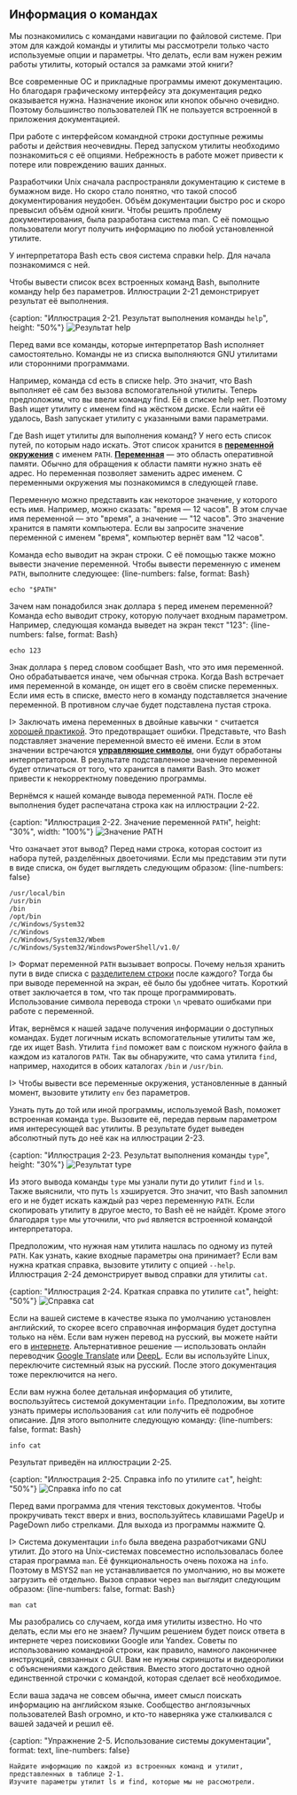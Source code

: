 ## Информация о командах

Мы познакомились с командами навигации по файловой системе. При этом для каждой команды и утилиты мы рассмотрели только часто используемые опции и параметры. Что делать, если вам нужен режим работы утилиты, который остался за рамками этой книги? 

Все современные ОС и прикладные программы имеют документацию. Но благодаря графическому интерфейсу эта документация редко оказывается нужна. Назначение иконок или кнопок обычно очевидно. Поэтому большинство пользователей ПК не пользуется встроенной в приложения документацией.

При работе с интерфейсом командной строки доступные режимы работы и действия неочевидны. Перед запуском утилиты необходимо познакомиться с её опциями. Небрежность в работе может привести к потере или повреждению ваших данных.

Разработчики Unix сначала распространяли документацию к системе в бумажном виде. Но скоро стало понятно, что такой способ документирования неудобен. Объём документации быстро рос и скоро превысил объём одной книги. Чтобы решить проблему документирования, была разработана система man. С её помощью пользователи могут получить информацию по любой установленной утилите.

У интерпретатора Bash есть своя система справки help. Для начала познакомимся с ней.

Чтобы вывести список всех встроенных команд Bash, выполните команду help без параметров. Иллюстрации 2-21 демонстрирует результат её выполнения.

{caption: "Иллюстрация 2-21. Результат выполнения команды `help`", height: "50%"}
![Результат help](images/BashShell/bash-help.png)

Перед вами все команды, которые интерпретатор Bash исполняет самостоятельно. Команды не из списка выполняются GNU утилитами или сторонними программами.

Например, команда cd есть в списке help. Это значит, что Bash выполняет её сам без вызова вспомогательной утилиты. Теперь предположим, что вы ввели команду find. Её в списке help нет. Поэтому Bash ищет утилиту с именем find на жёстком диске. Если найти её удалось, Bash запускает утилиту с указанными вами параметрами.

Где Bash ищет утилиты для выполнения команд? У него есть список путей, по которым надо искать. Этот список хранится в [**переменной окружения**](https://ru.wikipedia.org/wiki/Переменная_среды) с именем `PATH`. [**Переменная**](https://ru.wikipedia.org/wiki/Переменная_(программирование)) — это область оперативной памяти. Обычно для обращения к области памяти нужно знать её адрес. Но переменная позволяет заменить адрес именем. С переменными окружения мы познакомимся в следующей главе.

Переменную можно представить как некоторое значение, у которого есть имя. Например, можно сказать: "время — 12 часов". В этом случае имя переменной — это "время", а значение — "12 часов". Это значение хранится в памяти компьютера. Если вы запросите значение переменной с именем "время", компьютер вернёт вам "12 часов".

Команда echo выводит на экран строки. С её помощью также можно вывести значение переменной. Чтобы вывести переменную с именем `PATH`, выполните следующее:
{line-numbers: false, format: Bash}
```
echo "$PATH"
```

Зачем нам понадобился знак доллара `$` перед именем переменной? Команда echo выводит строку, которую получает входным параметром. Например, следующая команда выведет на экран текст "123":
{line-numbers: false, format: Bash}
```
echo 123
```

Знак доллара `$` перед словом сообщает Bash, что это имя переменной. Оно обрабатывается иначе, чем обычная строка. Когда Bash встречает имя переменной в команде, он ищет его в своём списке переменных. Если имя есть в списке, вместо него в команду подставляется значение переменной. В противном случае будет подставлена пустая строка.

I> Заключать имена переменных в двойные кавычки `"` считается [хорошей практикой](https://www.tldp.org/LDP/abs/html/quotingvar.html). Это предотвращает ошибки. Представьте, что Bash подставляет значение переменной вместо её имени. Если в этом значении встречаются [**управляющие символы**](https://ru.wikipedia.org/wiki/Управляющие_символы), они будут обработаны интерпретатором. В результате подставленное значение переменной будет отличаться от того, что хранится в памяти Bash. Это может привести к некорректному поведению программы.

Вернёмся к нашей команде вывода переменной `PATH`. После её выполнения будет распечатана строка как на иллюстрации 2-22.

{caption: "Иллюстрация 2-22. Значение переменной `PATH`", height: "30%", width: "100%"}
![Значение PATH](images/BashShell/echo-path.png)

Что означает этот вывод? Перед нами строка, которая состоит из набора путей, разделённых двоеточиями. Если мы представим эти пути в виде списка, он будет выглядеть следующим образом:
{line-numbers: false}
```
/usr/local/bin
/usr/bin
/bin
/opt/bin
/c/Windows/System32
/c/Windows
/c/Windows/System32/Wbem
/c/Windows/System32/WindowsPowerShell/v1.0/
```

I> Формат переменной `PATH` вызывает вопросы. Почему нельзя хранить пути в виде списка с [разделителем строки](https://ru.wikipedia.org/wiki/Перевод_строки) после каждого? Тогда бы при выводе переменной на экран, её было бы удобнее читать. Короткий ответ заключается в том, что так проще программировать. Использование символа перевода строки `\n` чревато ошибками при работе с переменной.

Итак, вернёмся к нашей задаче получения информации о доступных командах. Будет логичным искать вспомогательные утилиты там же, где их ищет Bash. Утилита `find` поможет вам с поиском нужного файла в каждом из каталогов `PATH`. Так вы обнаружите, что сама утилита `find`, например, находится в обоих каталогах `/bin` и `/usr/bin`.

I> Чтобы вывести все переменные окружения, установленные в данный момент, вызовите утилиту `env` без параметров.

Узнать путь до той или иной программы, используемой Bash, поможет встроенная команда `type`. Вызовите её, передав первым параметром имя интересующей вас утилиты. В результате будет выведен абсолютный путь до неё как на иллюстрации 2-23.

{caption: "Иллюстрация 2-23. Результат выполнения команды `type`", height: "30%"}
![Результат `type`](images/BashShell/type-command.png)

Из этого вывода команды `type` мы узнали пути до утилит `find` и `ls`. Также выяснили, что путь `ls` хэшируется. Это значит, что Bash запомнил его и не будет искать каждый раз через переменную `PATH`. Если скопировать утилиту в другое место, то Bash её не найдёт. Кроме этого благодаря `type` мы уточнили, что `pwd` является встроенной командой интерпретатора.

Предположим, что нужная нам утилита нашлась по одному из путей `PATH`. Как узнать, какие входные параметры она принимает? Если вам нужна краткая справка, вызовите утилиту с опцией `--help`. Иллюстрация 2-24 демонстрирует вывод справки для утилиты `cat`.

{caption: "Иллюстрация 2-24. Краткая справка по утилите `cat`", height: "50%"}
![Справка `cat`](images/BashShell/cat-help.png)

Если на вашей системе в качестве языка по умолчанию установлен английский, то скорее всего справочная информация будет доступна только на нём. Если вам нужен перевод на русский, вы можете найти его в [интернете](https://www.opennet.ru/man.shtml?topic=cat&russian=0&category=&submit=%F0%CF%CB%C1%DA%C1%D4%D8+man). Альтернативное решение — использовать онлайн переводчик [Google Translate](https://translate.google.com) или [DeepL](https://www.deepl.com/translator). Если вы используйте Linux, переключите системный язык на русский. После этого документация тоже переключится на него.

Если вам нужна более детальная информация об утилите, воспользуйтесь системой документации `info`. Предположим, вы хотите узнать примеры использования `cat` или получить её подробное описание. Для этого выполните следующую команду:
{line-numbers: false, format: Bash}
```
info cat
```

Результат приведён на иллюстрации 2-25.

{caption: "Иллюстрация 2-25. Справка info по утилите `cat`", height: "50%"}
![Справка info по `cat`](images/BashShell/cat-info.png)

Перед вами программа для чтения текстовых документов. Чтобы прокручивать текст вверх и вниз, воспользуйтесь клавишами PageUp и PageDown либо стрелками. Для выхода из программы нажмите Q.

I> Система документации `info` была введена разработчиками GNU утилит. До этого на Unix-системах повсеместно использовалась более старая программа `man`. Её функциональность очень похожа на `info`. Поэтому в MSYS2 `man` не устанавливается по умолчанию, но вы можете загрузить её отдельно. Вызов справки через `man` выглядит следующим образом:
{line-numbers: false, format: Bash}
```
man cat
```

Мы разобрались со случаем, когда имя утилиты известно. Но что делать, если мы его не знаем? Лучшим решением будет поиск ответа в интернете через поисковики Google или Yandex. Советы по использованию командной строки, как правило, намного лаконичнее инструкций, связанных с GUI. Вам не нужны скриншоты и видеоролики с объяснениями каждого действия. Вместо этого достаточно одной единственной строчки с командой, которая сделает всё необходимое.

Если ваша задача не совсем обычна, имеет смысл поискать информацию на английском языке. Сообщество англоязычных пользователей Bash огромно, и кто-то наверняка уже сталкивался с вашей задачей и решил её.

{caption: "Упражнение 2-5. Использование системы документации", format: text, line-numbers: false}
```
Найдите информацию по каждой из встроенных команд и утилит, представленных в таблице 2-1.
Изучите параметры утилит ls и find, которые мы не рассмотрели.
```
